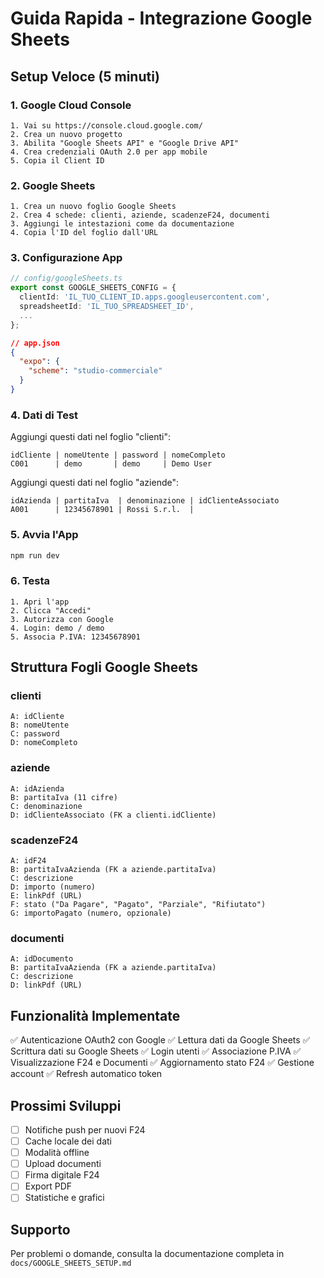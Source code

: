 
# Guida Rapida - Integrazione Google Sheets

## Setup Veloce (5 minuti)

### 1. Google Cloud Console
```
1. Vai su https://console.cloud.google.com/
2. Crea un nuovo progetto
3. Abilita "Google Sheets API" e "Google Drive API"
4. Crea credenziali OAuth 2.0 per app mobile
5. Copia il Client ID
```

### 2. Google Sheets
```
1. Crea un nuovo foglio Google Sheets
2. Crea 4 schede: clienti, aziende, scadenzeF24, documenti
3. Aggiungi le intestazioni come da documentazione
4. Copia l'ID del foglio dall'URL
```

### 3. Configurazione App
```typescript
// config/googleSheets.ts
export const GOOGLE_SHEETS_CONFIG = {
  clientId: 'IL_TUO_CLIENT_ID.apps.googleusercontent.com',
  spreadsheetId: 'IL_TUO_SPREADSHEET_ID',
  ...
};
```

```json
// app.json
{
  "expo": {
    "scheme": "studio-commerciale"
  }
}
```

### 4. Dati di Test

Aggiungi questi dati nel foglio "clienti":
```
idCliente | nomeUtente | password | nomeCompleto
C001      | demo       | demo     | Demo User
```

Aggiungi questi dati nel foglio "aziende":
```
idAzienda | partitaIva  | denominazione | idClienteAssociato
A001      | 12345678901 | Rossi S.r.l.  | 
```

### 5. Avvia l'App
```bash
npm run dev
```

### 6. Testa
```
1. Apri l'app
2. Clicca "Accedi"
3. Autorizza con Google
4. Login: demo / demo
5. Associa P.IVA: 12345678901
```

## Struttura Fogli Google Sheets

### clienti
```
A: idCliente
B: nomeUtente
C: password
D: nomeCompleto
```

### aziende
```
A: idAzienda
B: partitaIva (11 cifre)
C: denominazione
D: idClienteAssociato (FK a clienti.idCliente)
```

### scadenzeF24
```
A: idF24
B: partitaIvaAzienda (FK a aziende.partitaIva)
C: descrizione
D: importo (numero)
E: linkPdf (URL)
F: stato ("Da Pagare", "Pagato", "Parziale", "Rifiutato")
G: importoPagato (numero, opzionale)
```

### documenti
```
A: idDocumento
B: partitaIvaAzienda (FK a aziende.partitaIva)
C: descrizione
D: linkPdf (URL)
```

## Funzionalità Implementate

✅ Autenticazione OAuth2 con Google
✅ Lettura dati da Google Sheets
✅ Scrittura dati su Google Sheets
✅ Login utenti
✅ Associazione P.IVA
✅ Visualizzazione F24 e Documenti
✅ Aggiornamento stato F24
✅ Gestione account
✅ Refresh automatico token

## Prossimi Sviluppi

- [ ] Notifiche push per nuovi F24
- [ ] Cache locale dei dati
- [ ] Modalità offline
- [ ] Upload documenti
- [ ] Firma digitale F24
- [ ] Export PDF
- [ ] Statistiche e grafici

## Supporto

Per problemi o domande, consulta la documentazione completa in `docs/GOOGLE_SHEETS_SETUP.md`
